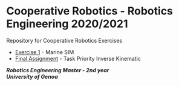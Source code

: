 # Cooperative Robotics - Robotics Engineering 2020/2021
Repository for Cooperative Robotics Exercises

* [Exercise 1](https://github.com/robertoalbanese/Cooperative-Robotics/tree/master/Marine%20SIM) - Marine SIM
* [Final Assignment](https://github.com/robertoalbanese/Cooperative-Robotics/tree/master/Final%20Assignment) - Task Priority Inverse Kinematic



***Robotics Engineering Master - 2nd year***   
***University of Genoa***
